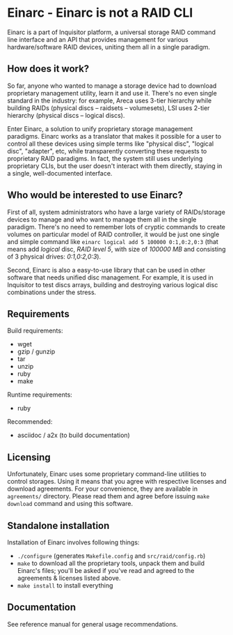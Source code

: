 Einarc - Einarc is not a RAID CLI
=================================

Einarc is a part of Inquisitor platform, a universal storage RAID
command line interface and an API that provides management for various
hardware/software RAID devices, uniting them all in a single paradigm.

How does it work?
-----------------

So far, anyone who wanted to manage a storage device had to download
proprietary management utility, learn it and use it. There's no even
single standard in the industry: for example, Areca uses 3-tier
hierarchy while building RAIDs (physical discs – raidsets –
volumesets), LSI uses 2-tier hierarchy (physical discs – logical
discs).

Enter Einarc, a solution to unify proprietary storage management
paradigms. Einarc works as a translator that makes it possible for a
user to control all these devices using simple terms like "physical
disc", "logical disc", "adapter", etc, while transparently converting
these requests to proprietary RAID paradigms. In fact, the system
still uses underlying proprietary CLIs, but the user doesn't interact
with them directly, staying in a single, well-documented interface.

Who would be interested to use Einarc?
--------------------------------------

First of all, system administrators who have a large variety of
RAIDs/storage devices to manage and who want to manage them all in the
single paradigm. There's no need to remember lots of cryptic commands
to create volumes on particular model of RAID controller, it would be
just one single and simple command like `einarc logical add 5 100000
0:1,0:2,0:3` (that means add *logical* disc, *RAID level 5*, with size
of *100000 MB* and consisting of 3 physical drives: *0:1,0:2,0:3*).

Second, Einarc is also a easy-to-use library that can be used in other
software that needs unified disc management. For example, it is used
in Inquisitor to test discs arrays, building and destroying various
logical disc combinations under the stress.

Requirements
------------

Build requirements:
* wget
* gzip / gunzip
* tar
* unzip
* ruby
* make

Runtime requirements:
* ruby

Recommended:
* asciidoc / a2x (to build documentation)

Licensing
---------

Unfortunately, Einarc uses some proprietary command-line utilities to
control storages. Using it means that you agree with respective
licenses and download agreements. For your convenience, they are
available in `agreements/` directory. Please read them and agree
before issuing `make download` command and using this software.

Standalone installation
-----------------------

Installation of Einarc involves following things:

* `./configure` (generates `Makefile.config` and `src/raid/config.rb`)
* `make` to download all the proprietary tools, unpack them and build
Einarc's files; you'll be asked if you've read and agreed to the
agreements & licenses listed above.
* `make install` to install everything

Documentation
-------------

See reference manual for general usage recommendations.
